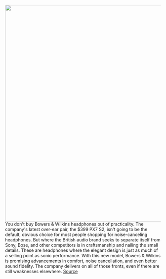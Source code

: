 <img src='https://cdn.vox-cdn.com/thumbor/TOkSy5rInD4rauYfPDfpfzQsnoQ=/0x0:2040x1360/1200x675/filters:focal(901x609:1227x935)/cdn.vox-cdn.com/uploads/chorus_image/image/71028101/lede.0.jpg' width='700px' /><br/>
You don't buy Bowers & Wilkins headphones out of practicality. The company's latest over-ear pair, the $399 PX7 S2, isn't going to be the default, obvious choice for most people shopping for noise-canceling headphones. But where the British audio brand seeks to separate itself from Sony, Bose, and other competitors is in craftsmanship and nailing the small details. These are headphones where the elegant design is just as much of a selling point as sonic performance. With this new model, Bowers & Wilkins is promising advancements in comfort, noise cancellation, and even better sound fidelity. The company delivers on all of those fronts, even if there are still weaknesses elsewhere.
<a href='https://www.theverge.com/23187234/bowers-wilkins-px7-s2-noise-canceling-headphones-review'> Source <a/>